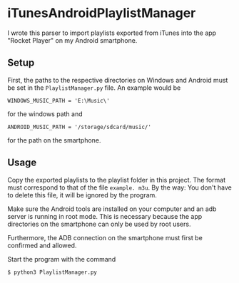 # iTunesAndroidPlaylistManager

I wrote this parser to import playlists exported from iTunes into the app
"Rocket Player" on my Android smartphone.

## Setup

First, the paths to the respective directories on Windows and Android must
be set in the `PlaylistManager.py` file. An example would be

```
WINDOWS_MUSIC_PATH = 'E:\Music\'
```

for the windows path and

```
ANDROID_MUSIC_PATH = '/storage/sdcard/music/'
```
for the path on the smartphone.

## Usage

Copy the exported playlists to the playlist folder in this project. The format
must correspond to that of the file `example. m3u`. By the way: You don't have
to delete this file, it will be ignored by the program.

Make sure the Android tools are installed on your computer and an adb server is
running in root mode. This is necessary because the app directories on the
smartphone can only be used by root users.

Furthermore, the ADB connection on the smartphone must first be confirmed and
allowed.

Start the program with the command

```bash
$ python3 PlaylistManager.py
```
